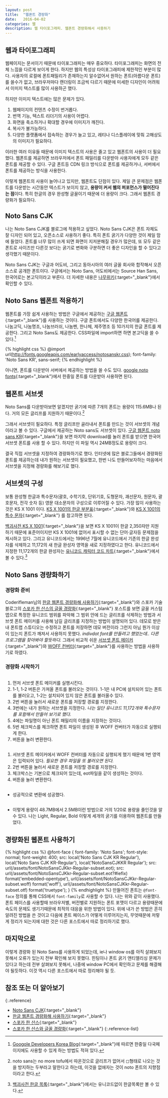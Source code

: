 ```yaml
---
layout: post
title:  "웹폰트 경량화"
date:   2016-04-02
categories: 웹
description: 웹 타이포그래피. 웹폰트 경량화해서 사용하기
---
```


## 웹과 타이포그래피
웹페이지는 문서이기 때문에 타이포그래피는 매우 중요하다. 타이포그래피는 화면의 전체 느낌을 다르게 보이게 한다. 하지만 웹의 특성상 타이포그래피에 제한적인 부분이 많다. 사용자의 로컬에 폰트패밀리가 존재하는지 알수없어서 원하는 폰트(아름다운 폰트)를 쓸수가 없고, 브라우저마다 랜더링이 조금씩 다르기 때문에 미세한 디자인이 어려워서 이미지 텍스트를 많이 사용하곤 했다. 

하지만 이미지 텍스트에는 많은 문제가 있다. 

1. 웹페이지의 컨텐츠 수정이 번거롭다. 
1. 번역 기능, 텍스트 리더기의 사용이 어렵다. 
1. 화면을 축소하거나 확대할 경우에 이미지가 깨진다. 
1. 복사가 불가능하다. 
1. 다양한 플랫폼에서 접속하는 경우가 늘고 있고, 레티나 디스플레이에 맞춰 고해상도의 이미지가 필요하다.

이러한 여러 이유들 때문에 이미지 텍스트의 사용은 줄고 있고 웹폰트의 사용이 더 필요했다. 웹폰트를 제공하면 브라우저에서 폰트 패밀리를 다운받아 사용자에게 모두 같은 폰트를 제공할 수 있다. 구글 폰트등 CDN 링크 방식으로 폰트를 제공하거나, 서버에서 폰트를 제공하는 방식을 사용한다. 

이렇게 웹폰트의 사용이 늘어나고 있지만, 웹폰트도 단점이 있다. 제일 큰 문제점은 웹폰트를 다운받는 시간동안 텍스트가 보이지 않고, **용량이 커서 웹의 퍼포먼스가 떨어진다는 점**이다. 특히 한글의 경우 완성형 글꼴이기 때문에 더 용량이 크다. 그래서 웹폰트 경량화가 필요하다. 

## Noto Sans CJK
나는 Noto Sans CJK를 블로그에 적용하고 싶었다. Noto Sans CJK은 폰트 자체도 잘 디자인 되어 있고, 오픈소스로 사용하기 좋다. 특히 폰트 굵기가 다양한 것이 제일 맘에 들었다. 폰트를 너무 많이 쓰게 되면 화면이 지저분해질 경우가 많은데, 또 모두 같은 폰트로 사이즈만 다른것 보다는 굵기로 변화와 구분하면 더 좋은 디자인을 할 수 있다고 생각했기 때문이다. 

Noto Sans CJK는 구글과 어도비, 그리고 동아시아의 여러 글꼴 회사와 합작해서 오픈소스로 공개한 폰트이다. 구글에서는 Noto Sans, 어도비에서는 Source Han Sans, 한국어로는 본고딕이라고 부른다. 더 자세한 내용은 [나무위키](https://namu.wiki/w/Source%20Han%20Sans?from=Noto%20Sans%20CJK){:target="_blank"}에서 확인할 수 있다.

## Noto Sans 웹폰트 적용하기
웹폰트를 가장 쉽게 사용하는 방법은 구글에서 제공하는 [구글 웹폰트](https://www.google.com/fonts){:target="_blank"}를 사용하는 것이다. 구글 폰트에서도 다양한 한국어를 제공한다. 나눔고딕, 나눔명조, 나눔브러쉬, 나눔펜, 한나체, 제주명조 등 10가지의 한글 폰트를 제공한다. 그리고 Noto Sans도 제공한다. CSS파일에 import하면 하면 본고딕을 쓸 수 있다.[^1]

{% highlight css %}
@import url(http://fonts.googleapis.com/earlyaccess/notosanskr.css);
font-family: 'Noto Sans KR', sans-serif;
{% endhighlight %}


아니면, 폰트를 다운받아 서버에서 제공하는 방법을 쓸 수도 있다. [google noto fonts](http://www.google.com/get/noto/#sans-kore){:target="_blank"}에서 한중일 폰트를 다운받아 사용하면 된다. 

## 웹폰트 서브셋
Noto Sans를 다운받아보면 알겠지만 굵기에 따른 7개의 폰트는 용량이 115.6MB나 된다. 거의 모든 글리프를 지원하기 때문이다.[^2]

그래서 서브셋이 필요하다. 특정 글리프만 골라내서 폰트를 만드는 것이 서브셋의 개념이라고 볼 수 있다. 구글에서 제공하는 Noto sans도 서브셋이 있다. [구글 웹폰트 noto sans KR](https://www.google.com/fonts/earlyaccess#Noto+Sans+KR){:target="_blank"}을 보면 마지막 download를 눌러 폰트를 받으면 한국어 서브셋 폰트를 사용 할 수 있다. 하지만 이 파일 역시 24MB정도로 용량이 크다. 

결국 직접 서브셋을 지정하여 경량화하기로 했다. 인터넷에 많은 블로그들에서 경량화된 폰트를 제공하는데 내가 원하는 서브셋이 필요했고, 한번 나도 만들어보자하는 마음에서 서브셋을 지정해 경량화를 해보기로 했다. 

## 서브셋의 구성
보통 완성형 한글과 특수문자(괄호, 수학기호, 단위기호, 도형문자, 괘선문자, 원문자, 괄호문자, 전각 숫자 등) 영문 대소문자의 구성으로 이루어질 수 있다. 가장 많이 사용하는 것은 KS X 1001 이다.
[KS X 1001의 한글 부분표](https://ko.wikipedia.org/wiki/KS_X_1001_%ED%95%9C%EA%B8%80_%EB%B6%80%EB%B6%84_%ED%91%9C){:target="_blank"}와 
[KS X 1001의 특수 문자](https://ko.wikipedia.org/wiki/KS_X_1001%EC%9D%98_%ED%8A%B9%EC%88%98_%EB%AC%B8%EC%9E%90){:target="_blank"}
를 참고하면 된다. 

[백괴사전 KS X 1001](https://uncyclopedia.kr/wiki/KS_X_1001#KS_X_1001_.ED.95.9C.EA.B8.80_2350.EC.9E.90){:target="_blank"}을 보면 KS X 1001이 한글 2,350자만 지원하기 때문에 표준어이지만 KS X 1001에 없어서 표시할 수 없는 단어·글자등 문제점을 제시하고 있다. 
그리고 유니코드에서는 1996년 7월에 유니코드에서 기존의 한글 완성자를 삭제하고 11,172의 새 한글 완성자 영역을 새로 지정하였다고 한다. 유니코드에서 지정한 11,172개의 한글 완성자는 [유니코드 캐릭터 코드 차트](http://www.unicode.org/charts/PDF/UAC00.pdf){:target="_blank"}에서 볼 수 있다.[^3]

## Noto Sans 경량화하기

### 경량화 준비 

Coderifleman님의 [한글 웹폰트 경량화해 사용하기](https://spoqa.github.io/2015/10/14/making-spoqa-han-sans.html){:target="_blank"}와 스포카 기술 블로그의 [스포카 한 산스의 글꼴 경량화](http://blog.coderifleman.com/post/111825720099/){:target="_blank"} 포스트를 보면 글꼴 커스텀 앱으로 특정한 유니코드 범위를 파악해 그 범위 안에 드는 글리프를 삭제하는 방법과 서브셋 폰트 메이커를 사용해 남길 글리프를 지정하는 방법이 설명되어 있다. 데모로 받은 내 폰트랩 스튜디오는 수정하고 폰트를 저장하면 데모 버전이라 그런지 아님 뭔가 이상이 있는지 폰트가 깨져서 사용하지 못했다. _indivdot font를 만들려고 했었는데.. 다른 프로그램을 찾아봐야 할듯하다._ 그래서 비교적 쉬운 [서브셋 폰트 메이커](http://opentype.jp/subsetfontmk.htm){:target="_blank"}와 [WOFF 컨버터](http://opentype.jp/woffconv.htm){:target="_blank"}를 사용하는 방법을 사용하기로 하였다. 

### 경량화 시작하기

<div class="col2">
	<div class="col-item">
		<img src="/assets/images/{{ page.date | date: "%Y-%m-%d" }}/subset-font-maker-capture-01.png" alt="">
	</div>
	<div class="col-item">
		<ol>
			<li>먼저 서브셋 폰트 메이커를 실행시킨다. </li>
			<li>1-1, 1-2 버튼은 가져올 폰트를 불러오는 것이다. 1-1은 내 PC에 설치되어 있는 폰트를 불러오고, 1-2는 설치되어 있지 않은 폰트를 불러올수 있다. </li>
			<li>2번 버튼을 눌러서 새로운 폰트를 저장할 경로를 지정한다. </li>
			<li>3번에는 내가 원하는 서브셋을 지정한다. <em>나는 일단 유니코드 11,172개와 특수문자를 포함해서 만들어 보기로 했다.</em></li>
			<li>4에는 파일명이 아닌 폰트 패밀리의 이름을 지정하는 것이다. </li>
			<li>5번 체크박스를 체크하면 폰트 파일이 생성된 후 WOFF 컨버터가 자동으로 실행되게 한다. </li>
			<li>버튼을 눌러 변환한다. </li>
		</ol>
	</div>
</div>
<div class="col2">
	<div class="col-item">
		<img src="/assets/images/{{ page.date | date: "%Y-%m-%d" }}/subset-font-maker-capture-02.png" alt="">
	</div>
	<div class="col-item">
		<ol>
			<li>서브셋 폰트 메이커에서 WOFF 컨버터를 자동으로 실행되게 했기 때문에 1번 영역은 입력되어 있다. <em>필요한 경우 파일을 또 불러오면 된다.</em></li>
			<li>2번 버튼을 눌러서 새로운 폰트를 저장할 경로를 지정한다. </li>
			<li>체크박스는 기본으로 체크되어 있는데, eot파일을 같이 생성하는 것이다. </li>
			<li>버튼을 눌러 변환한다.</li>
		</ol>
	</div>
</div>
<div class="col2">
	<div class="col-item">
		<img src="/assets/images/{{ page.date | date: "%Y-%m-%d" }}/subset-font-maker-capture-03.png" alt="">
	</div>
	<div class="col-item">
		<ul>
			<li>성공적으로 변환에 성공했다.</li>
		</ul>
	</div>
</div>
<div class="col2">
	<div class="col-item">
		<img src="/assets/images/{{ page.date | date: "%Y-%m-%d" }}/subset-font-maker-capture-04.png" alt="">
	</div>
	<div class="col-item">
		<ul>
			<li>이렇게 용량이 48.7MB에서 2.5MB이런 방법으로 거의 1/20로 용량을 줄인것을 알 수 있다. 나는 Light, Regular, Bold 이렇게 세개의 굵기를 이용하여 웹폰트를 만들었다.</li>
		</ul>
	</div>
</div>



## 경량화된 웹폰트 사용하기

{% highlight css %}
@font-face {
  font-family: 'Noto Sans';
  font-style: normal;
  font-weight: 400;
  src: local('Noto Sans CJK KR Regular'), local('Noto Sans CJK KR-Regular'), local('NotoSansCJKKR Regular');
  src: url(/assets/font/NotoSansCJKkr-Regular-subset.eot);
  src: url(/assets/font/NotoSansCJKkr-Regular-subset.eot?#iefix) format('embedded-opentype'),
       url(/assets/font/NotoSansCJKkr-Regular-subset.woff) format('woff'),
       url(/assets/font/NotoSansCJKkr-Regular-subset.otf) format('truetype');
}
{% endhighlight %}
만들어진 폰트는 `@font-face` 정의를 통해 CSS에서 `font-family`로 사용할 수 있다. 나는 위와 같이 사용했다. 
폰트 페이스를 사용할때 브라우저별, 버전별로 지원하는 폰트 포맷이 다르고 용량때문에 속도의 문제도 생기기때문에 최적의 대응을 위한 방법이 있다. 위에 내가 쓴 방법은 흔히 알려진 방법을 쓴 것이고 다음에 폰트 페이스가 어떻게 이루어지는지, 무엇때문에 저렇게 정리가 되는지에 대한 것은 다른 포스트에서 따로 정리하기로 했다. 

## 마지막으로

이렇게 경량화 된 Noto Sans를 사용하게 되었는데, ie나 window os를 아직 살펴보지 못해서 오류가 있는지 전부 확인해 보지 못했다. 힌팅이나 폰트 굵기 앤티앨리싱 문제가 있다고 하는데 전부 살펴보지 못해서, 나중에 window PC에서 확인하고 문제를 해결해야 될듯하다. 이것 역시 다른 포스트에서 따로 정리해야 될 듯. 

## 참조 또는 더 알아보기
{:.reference}

- [Noto Sans CJK](http://www.google.com/get/noto/#sans-kore){:target="_blank"}
- [한글 웹폰트 경량화해 사용하기](http://blog.coderifleman.com/post/111825720099/){:target="_blank"}
- [스포카 한 산스](http://www.spoqa-han-sans.com/){:target="_blank"}
- [스포카 한 산스와 글꼴 경량화](https://spoqa.github.io/2015/10/14/making-spoqa-han-sans.html){:target="_blank"}
{:.reference-list}

[^1]: [Googole Developers Korea Blog](http://googledevkr.blogspot.kr/2015/10/noto.html){:target="_blank"}에 따르면 한중일 다국페이지에도 사용할 수 있게 하는 방법도 적혀 있다.
[^2]: noto sans는 no more tofu에서 따온것으로 글리프가 없어서 ◻︎형태로 나오는 것을 방지하는 두부라고 말한다고 하는데, 이것을 없애자는 것이 noto 폰트의 지향점이라고 한다. 
[^3]: [백괴사전 한글 목록](https://uncyclopedia.kr/wiki/%ED%95%9C%EA%B8%80_%EB%AA%A9%EB%A1%9D){:target="_blank"}에서는 유니코드없이 한글목록만 볼 수 있다.
